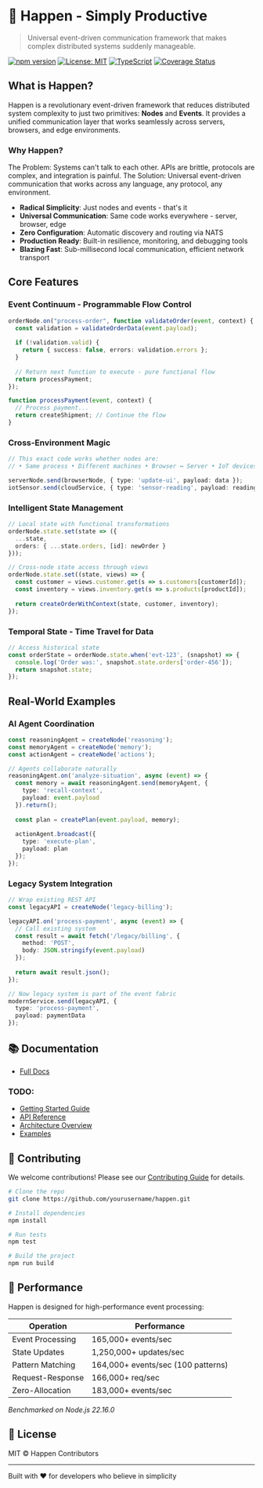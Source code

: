 # 🌊 Happen - Simply Productive

> Universal event-driven communication framework that makes complex distributed systems suddenly manageable.

[![npm version](https://img.shields.io/npm/v/@happen/core.svg)](https://www.npmjs.com/package/@happen/core)
[![License: MIT](https://img.shields.io/badge/License-MIT-blue.svg)](https://opensource.org/licenses/MIT)
[![TypeScript](https://img.shields.io/badge/%3C%2F%3E-TypeScript-blue.svg)](https://www.typescriptlang.org/)
[![Coverage Status](https://img.shields.io/codecov/c/github/yourusername/happen.svg)](https://codecov.io/gh/yourusername/happen)

## What is Happen?

Happen is a revolutionary event-driven framework that reduces distributed system complexity to just two primitives: **Nodes** and **Events**. It provides a unified communication layer that works seamlessly across servers, browsers, and edge environments.

### Why Happen?

The Problem: Systems can't talk to each other. APIs are brittle, protocols are complex, and integration is painful.
The Solution: Universal event-driven communication that works across any language, any protocol, any environment.

- **Radical Simplicity**: Just nodes and events - that's it
- **Universal Communication**: Same code works everywhere - server, browser, edge
- **Zero Configuration**: Automatic discovery and routing via NATS
- **Production Ready**: Built-in resilience, monitoring, and debugging tools
- **Blazing Fast**: Sub-millisecond local communication, efficient network transport

## Core Features

### Event Continuum - Programmable Flow Control
```typescript
orderNode.on("process-order", function validateOrder(event, context) {
  const validation = validateOrderData(event.payload);
  
  if (!validation.valid) {
    return { success: false, errors: validation.errors };
  }
  
  // Return next function to execute - pure functional flow
  return processPayment;
});

function processPayment(event, context) {
  // Process payment...
  return createShipment; // Continue the flow
}
```

### Cross-Environment Magic
```typescript
// This exact code works whether nodes are:
// • Same process • Different machines • Browser ↔ Server • IoT devices

serverNode.send(browserNode, { type: 'update-ui', payload: data });
iotSensor.send(cloudService, { type: 'sensor-reading', payload: reading });
```

### Intelligent State Management
```typescript
// Local state with functional transformations
orderNode.state.set(state => ({
  ...state,
  orders: { ...state.orders, [id]: newOrder }
}));

// Cross-node state access through views
orderNode.state.set((state, views) => {
  const customer = views.customer.get(s => s.customers[customerId]);
  const inventory = views.inventory.get(s => s.products[productId]);
  
  return createOrderWithContext(state, customer, inventory);
});
```

### Temporal State - Time Travel for Data
```typescript
// Access historical state
const orderState = orderNode.state.when('evt-123', (snapshot) => {
  console.log('Order was:', snapshot.state.orders['order-456']);
  return snapshot.state;
});
```

## Real-World Examples

### AI Agent Coordination
```typescript
const reasoningAgent = createNode('reasoning');
const memoryAgent = createNode('memory');
const actionAgent = createNode('actions');

// Agents collaborate naturally
reasoningAgent.on('analyze-situation', async (event) => {
  const memory = await reasoningAgent.send(memoryAgent, {
    type: 'recall-context',
    payload: event.payload
  }).return();
  
  const plan = createPlan(event.payload, memory);
  
  actionAgent.broadcast({
    type: 'execute-plan', 
    payload: plan
  });
});
```

### Legacy System Integration
``` typescript
// Wrap existing REST API
const legacyAPI = createNode('legacy-billing');

legacyAPI.on('process-payment', async (event) => {
  // Call existing system
  const result = await fetch('/legacy/billing', {
    method: 'POST',
    body: JSON.stringify(event.payload)
  });
  
  return await result.json();
});

// Now legacy system is part of the event fabric
modernService.send(legacyAPI, {
  type: 'process-payment',
  payload: paymentData
});
```

## 📚 Documentation
- [Full Docs](https://insert-name-here.gitbook.io/happen-simply-productive/)
### TODO:
- [Getting Started Guide](docs/getting-started.md)
- [API Reference](docs/api-reference.md)
- [Architecture Overview](docs/architecture.md)
- [Examples](examples/)

## 🤝 Contributing

We welcome contributions! Please see our [Contributing Guide](CONTRIBUTING.md) for details.

```bash
# Clone the repo
git clone https://github.com/yourusername/happen.git

# Install dependencies
npm install

# Run tests
npm test

# Build the project
npm run build
```

## 🚀 Performance

Happen is designed for high-performance event processing:

| Operation | Performance |
|-----------|-------------|
| Event Processing | 165,000+ events/sec |
| State Updates | 1,250,000+ updates/sec |
| Pattern Matching | 164,000+ events/sec (100 patterns) |
| Request-Response | 166,000+ req/sec |
| Zero-Allocation | 183,000+ events/sec |

*Benchmarked on Node.js 22.16.0*

## 📄 License

MIT © Happen Contributors

---

Built with ❤️ for developers who believe in simplicity